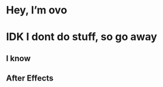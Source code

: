 
<h1> Hey, I’m ovo </h1>
<h1> IDK I dont do stuff, so go away</h1>
<h2> I know </h2>
<h2 id="TEST"> After Effects </h2>
